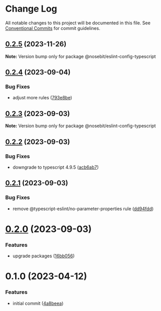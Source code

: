 # Change Log

All notable changes to this project will be documented in this file.
See [Conventional Commits](https://conventionalcommits.org) for commit guidelines.

## [0.2.5](https://github.com/nosebit/eslint-config/compare/@nosebit/eslint-config-typescript@0.2.4...@nosebit/eslint-config-typescript@0.2.5) (2023-11-26)

**Note:** Version bump only for package @nosebit/eslint-config-typescript





## [0.2.4](https://github.com/nosebit/eslint-config/compare/@nosebit/eslint-config-typescript@0.2.3...@nosebit/eslint-config-typescript@0.2.4) (2023-09-04)


### Bug Fixes

* adjust more rules ([793e8be](https://github.com/nosebit/eslint-config/commit/793e8be59d60f65b95f9aa12bd50424bdbaa39a9))





## [0.2.3](https://github.com/nosebit/eslint-config/compare/@nosebit/eslint-config-typescript@0.2.2...@nosebit/eslint-config-typescript@0.2.3) (2023-09-03)

**Note:** Version bump only for package @nosebit/eslint-config-typescript





## [0.2.2](https://github.com/nosebit/eslint-config/compare/@nosebit/eslint-config-typescript@0.2.1...@nosebit/eslint-config-typescript@0.2.2) (2023-09-03)


### Bug Fixes

* downgrade to typescript 4.9.5 ([acb6ab7](https://github.com/nosebit/eslint-config/commit/acb6ab7fee29a93630888a0c34a332d142edfe7e))





## [0.2.1](https://github.com/nosebit/eslint-config/compare/@nosebit/eslint-config-typescript@0.2.0...@nosebit/eslint-config-typescript@0.2.1) (2023-09-03)


### Bug Fixes

* remove @typescript-eslint/no-parameter-properties rule ([dd94fdd](https://github.com/nosebit/eslint-config/commit/dd94fdd60adb81d3176ba84c7a4c47d5e70a46a3))





# [0.2.0](https://github.com/nosebit/eslint-config/compare/@nosebit/eslint-config-typescript@0.1.0...@nosebit/eslint-config-typescript@0.2.0) (2023-09-03)


### Features

* upgrade packages ([16bb056](https://github.com/nosebit/eslint-config/commit/16bb0567199d5c0c98f62fb53ee864301f2c4de3))





# 0.1.0 (2023-04-12)


### Features

* initial commit ([4a8beea](https://github.com/nosebit/eslint-config/commit/4a8beea6f53473f50705fc083143b15037cd4ff4))
